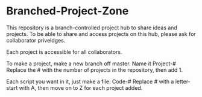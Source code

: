 # Branched-Project-Zone
This repository is a branch-controlled project hub to share ideas and projects.
To be able to share and access projects on this hub, please ask for collaborator priveldges.

Each project is accessible for all collaborators.

To make a project, make a new branch off master.
Name it Project-#
Replace the # with the number of projects in the repository, then add 1.

Each script you want in it, just make a file: Code-#
Replace # with a letter- start with A, then move on to Z for each project added.


